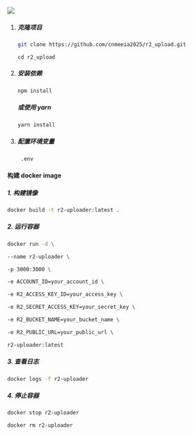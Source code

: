 
![]([https://mick.19510272.xyz/1740554018907-2.png](https://mick.19510272.xyz/1740635348788-%E6%88%AA%E5%B1%8F2025-02-27%2013.48.56.png?t=1740635378978))




1. ##### 克隆项目

   ```sh
   git clone https://github.com/cnmeeia2025/r2_upload.git
   ```

   ```shell
   cd r2_upload
   ```

2. ##### 安装依赖

   ```sh
   npm install
   ```

   ##### 或使用 yarn

   ```sh
   yarn install
   ```

3. ##### 配置环境变量

   ```sh
    .env
   ```

#### 构建 docker image

##### 1. 构建镜像

```sh
docker build -t r2-uploader:latest .
```

##### 2. 运行容器

```sh
docker run -d \

--name r2-uploader \

-p 3000:3000 \

-e ACCOUNT_ID=your_account_id \

-e R2_ACCESS_KEY_ID=your_access_key \

-e R2_SECRET_ACCESS_KEY=your_secret_key \

-e R2_BUCKET_NAME=your_bucket_name \

-e R2_PUBLIC_URL=your_public_url \

r2-uploader:latest
```

##### 3. 查看日志

```sh
docker logs -f r2-uploader
```

##### 4. 停止容器

```sh
docker stop r2-uploader

docker rm r2-uploader
```

